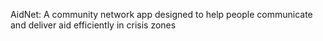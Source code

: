 AidNet: A community network app designed to help people communicate and deliver aid efficiently in crisis zones
